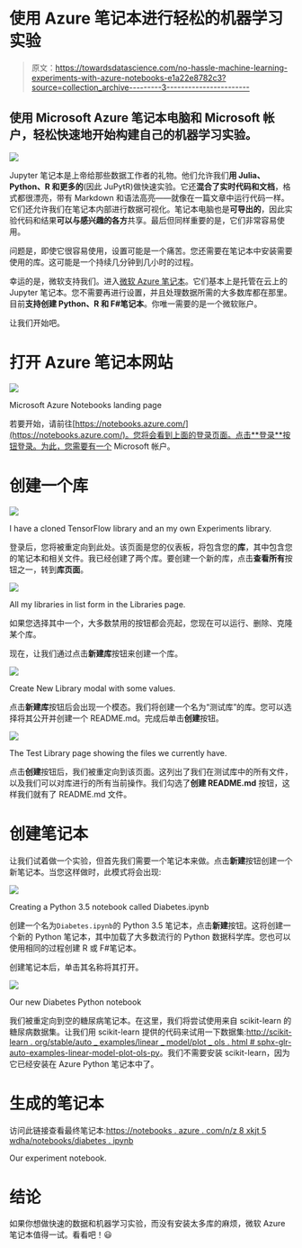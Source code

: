 # 使用 Azure 笔记本进行轻松的机器学习实验

> 原文：<https://towardsdatascience.com/no-hassle-machine-learning-experiments-with-azure-notebooks-e1a22e8782c3?source=collection_archive---------3----------------------->

## 使用 Microsoft Azure 笔记本电脑和 Microsoft 帐户，轻松快速地开始构建自己的机器学习实验。

![](img/6c1430c9ecbfbfc2846973633bad0411.png)

Jupyter 笔记本是上帝给那些数据工作者的礼物。他们允许我们**用 Julia、Python、R 和更多的**(因此 JuPytR)做快速实验。它还**混合了实时代码和文档**，格式都很漂亮，带有 Markdown 和语法高亮——就像在一篇文章中运行代码一样。它们还允许我们在笔记本内部进行数据可视化。笔记本电脑也是**可导出的**，因此实验代码和结果**可以与感兴趣的各方**共享。最后但同样重要的是，它们非常容易使用。

问题是，即使它很容易使用，设置可能是一个痛苦。您还需要在笔记本中安装需要使用的库。这可能是一个持续几分钟到几小时的过程。

幸运的是，微软支持我们。进入[微软 Azure 笔记本](https://notebooks.azure.com/)。它们基本上是托管在云上的 Jupyter 笔记本。您不需要再进行设置，并且处理数据所需的大多数库都在那里。目前**支持创建 Python、R 和 F#笔记本**。你唯一需要的是一个微软账户。

让我们开始吧。

# 打开 Azure 笔记本网站

![](img/1cc35d10413fe17723b6d0ad9b48573f.png)

Microsoft Azure Notebooks landing page

若要开始，请前往[https://notebooks.azure.com/](https://notebooks.azure.com/)。您将会看到上面的登录页面。点击**登录**按钮登录。为此，您需要有一个 Microsoft 帐户。

# 创建一个库

![](img/9028792b0189753b54213294088ff1ae.png)

I have a cloned TensorFlow library and an my own Experiments library.

登录后，您将被重定向到此处。该页面是您的仪表板，将包含您的**库**，其中包含您的笔记本和相关文件。我已经创建了两个库。要创建一个新的库，点击**查看所有**按钮之一，转到**库页面**。

![](img/c299cd4f9f104402d635d92cd8e2e972.png)

All my libraries in list form in the Libraries page.

如果您选择其中一个，大多数禁用的按钮都会亮起，您现在可以运行、删除、克隆某个库。

现在，让我们通过点击**新建库**按钮来创建一个库。

![](img/ecb7874d228d3caa15e4865eabf90e2f.png)

Create New Library modal with some values.

点击**新建库**按钮后会出现一个模态。我们将创建一个名为“测试库”的库。您可以选择将其公开并创建一个 README.md。完成后单击**创建**按钮。

![](img/1d8c53016f72f6b7e5f1f5d45eaa2f24.png)

The Test Library page showing the files we currently have.

点击**创建**按钮后，我们被重定向到该页面。这列出了我们在测试库中的所有文件，以及我们可以对库进行的所有当前操作。我们勾选了**创建 README.md** 按钮，这样我们就有了 README.md 文件。

# 创建笔记本

让我们试着做一个实验，但首先我们需要一个笔记本来做。点击**新建**按钮创建一个新笔记本。当您这样做时，此模式将会出现:

![](img/5b6dcaf32830080a1cc50feca4431962.png)

Creating a Python 3.5 notebook called Diabetes.ipynb

创建一个名为`Diabetes.ipynb`的 Python 3.5 笔记本，点击**新建**按钮。这将创建一个新的 Python 笔记本，其中加载了大多数流行的 Python 数据科学库。您也可以使用相同的过程创建 R 或 F#笔记本。

创建笔记本后，单击其名称将其打开。

![](img/23d50dd72b8192595c33eb6ac8ec92e4.png)

Our new Diabetes Python notebook

我们被重定向到空的糖尿病笔记本。在这里，我们将尝试使用来自 scikit-learn 的糖尿病数据集。让我们用 scikit-learn 提供的代码来试用一下数据集:[http://scikit-learn . org/stable/auto _ examples/linear _ model/plot _ ols . html # sphx-glr-auto-examples-linear-model-plot-ols-py](http://scikit-learn.org/stable/auto_examples/linear_model/plot_ols.html#sphx-glr-auto-examples-linear-model-plot-ols-py)。我们不需要安装 scikit-learn，因为它已经安装在 Azure Python 笔记本中了。

# 生成的笔记本

访问此链接查看最终笔记本:[https://notebooks . azure . com/n/z 8 xkjt 5 wdha/notebooks/diabetes . ipynb](https://notebooks.azure.com/n/z8XKJt5WdHA/notebooks/Diabetes.ipynb)

Our experiment notebook.

# 结论

如果你想做快速的数据和机器学习实验，而没有安装太多库的麻烦，微软 Azure 笔记本值得一试。看看吧！😃